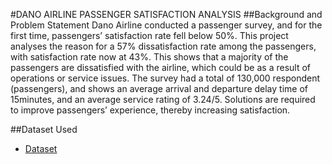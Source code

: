 #DANO AIRLINE PASSENGER SATISFACTION ANALYSIS
##Background and Problem Statement
Dano Airline conducted a passenger survey, and for the first time, passengers’ satisfaction rate fell below 50%. This project analyses the reason for a 57% dissatisfaction rate among the passengers, with satisfaction rate now at 43%. This shows that a majority of the passengers are dissatisfied with the airline, which could be as a result of operations or service issues. The survey had a total of 130,000 respondent (passengers), and shows an average arrival and departure delay time of 15minutes, and an average service rating of 3.24/5. Solutions are required to improve passengers’ experience, thereby increasing satisfaction.

##Dataset Used
- <a href="https://github.com/Margaret01hub/Data-Analysis-Project/blob/main/Airline%20data.xlsx">Dataset</a>
